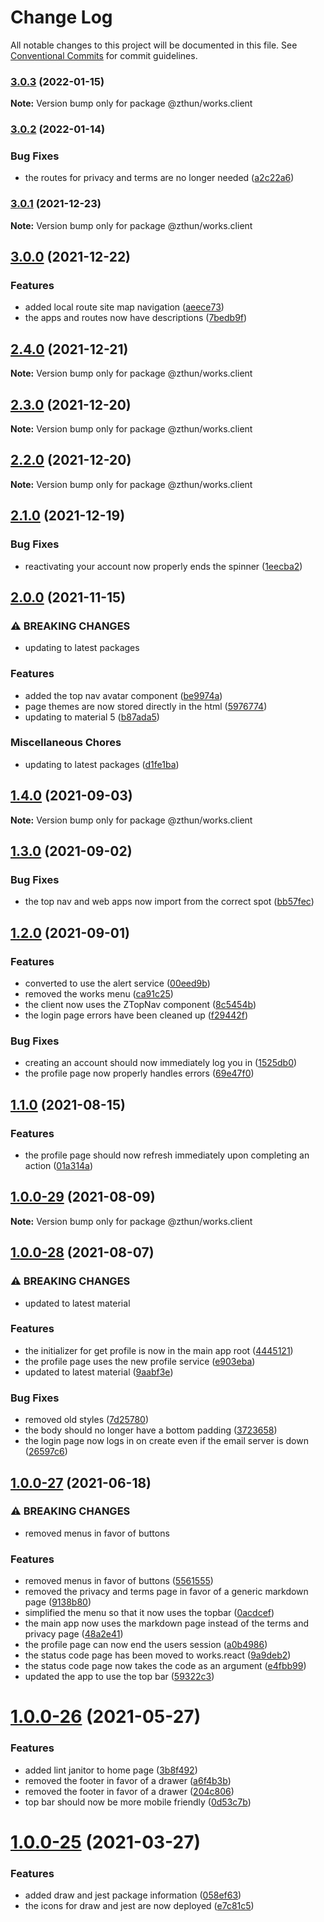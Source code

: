# Change Log

All notable changes to this project will be documented in this file.
See [Conventional Commits](https://conventionalcommits.org) for commit guidelines.

### [3.0.3](https://github.com/zthun/works/compare/v3.0.2...v3.0.3) (2022-01-15)

**Note:** Version bump only for package @zthun/works.client





### [3.0.2](https://github.com/zthun/works/compare/v3.0.1...v3.0.2) (2022-01-14)


### Bug Fixes

* the routes for privacy and terms are no longer needed ([a2c22a6](https://github.com/zthun/works/commit/a2c22a6c6c05ec1eae7d7d334f46666338e9db60))



### [3.0.1](https://github.com/zthun/works/compare/v3.0.0...v3.0.1) (2021-12-23)

**Note:** Version bump only for package @zthun/works.client





## [3.0.0](https://github.com/zthun/works/compare/v2.4.1...v3.0.0) (2021-12-22)


### Features

* added local route site map navigation ([aeece73](https://github.com/zthun/works/commit/aeece73df827bf36025a2674093bbc0bd5060846))
* the apps and routes now have descriptions ([7bedb9f](https://github.com/zthun/works/commit/7bedb9fcbd13a40abb2184821e698d51653194fd))



## [2.4.0](https://github.com/zthun/works/compare/v2.3.0...v2.4.0) (2021-12-21)

**Note:** Version bump only for package @zthun/works.client





## [2.3.0](https://github.com/zthun/works/compare/v2.2.1...v2.3.0) (2021-12-20)

**Note:** Version bump only for package @zthun/works.client





## [2.2.0](https://github.com/zthun/works/compare/v2.1.0...v2.2.0) (2021-12-20)

**Note:** Version bump only for package @zthun/works.client





## [2.1.0](https://github.com/zthun/works/compare/v2.0.0...v2.1.0) (2021-12-19)


### Bug Fixes

* reactivating your account now properly ends the spinner ([1eecba2](https://github.com/zthun/works/commit/1eecba2c004bc996c70914256ba1e412792803b0))



## [2.0.0](https://github.com/zthun/works/compare/v1.4.0...v2.0.0) (2021-11-15)


### ⚠ BREAKING CHANGES

* updating to latest packages

### Features

* added the top nav avatar component ([be9974a](https://github.com/zthun/works/commit/be9974a28b388c873f655a1c1b3c88e4e5b6ac1b))
* page themes are now stored directly in the html ([5976774](https://github.com/zthun/works/commit/59767746de001a6f27c5b4bab274bc850d889c63))
* updating to material 5 ([b87ada5](https://github.com/zthun/works/commit/b87ada528231b3165125064b2ecf1a2bab1c64b3))


### Miscellaneous Chores

* updating to latest packages ([d1fe1ba](https://github.com/zthun/works/commit/d1fe1baf3bd92aa56f46b7d05f1a2d4e330e5e03))



## [1.4.0](https://github.com/zthun/works/compare/v1.3.0...v1.4.0) (2021-09-03)

**Note:** Version bump only for package @zthun/works.client





## [1.3.0](https://github.com/zthun/works/compare/v1.2.0...v1.3.0) (2021-09-02)


### Bug Fixes

* the top nav and web apps now import from the correct spot ([bb57fec](https://github.com/zthun/works/commit/bb57fec9170bd87741b6cdbd2f5da08a04757ac5))



## [1.2.0](https://github.com/zthun/works/compare/v1.1.0...v1.2.0) (2021-09-01)


### Features

* converted to use the alert service ([00eed9b](https://github.com/zthun/works/commit/00eed9b04a2a2af2866d1bff6c294e12d576feaa))
* removed the works menu ([ca91c25](https://github.com/zthun/works/commit/ca91c250ece4e133c71a23d4d1ef39f6d82d3817))
* the client now uses the ZTopNav component ([8c5454b](https://github.com/zthun/works/commit/8c5454bd717628b96dba0101410cd3faf943aec2))
* the login page errors have been cleaned up ([f29442f](https://github.com/zthun/works/commit/f29442fe7ee0c357b833215569d99e014d8de9df))


### Bug Fixes

* creating an account should now immediately log you in ([1525db0](https://github.com/zthun/works/commit/1525db023d969f8479070fadd452ee1fcd1788de))
* the profile page now properly handles errors ([69e47f0](https://github.com/zthun/works/commit/69e47f0a546e5eddc54d7c81c780cdf96c03551b))



## [1.1.0](https://github.com/zthun/works/compare/v1.0.0...v1.1.0) (2021-08-15)


### Features

* the profile page should now refresh immediately upon completing an action ([01a314a](https://github.com/zthun/works/commit/01a314abb217b6bb98441c2c7f06871ae8b4f8b1))



## [1.0.0-29](https://github.com/zthun/works/compare/v1.0.0-28...v1.0.0-29) (2021-08-09)

**Note:** Version bump only for package @zthun/works.client





## [1.0.0-28](https://github.com/zthun/works/compare/v1.0.0-27...v1.0.0-28) (2021-08-07)


### ⚠ BREAKING CHANGES

* updated to latest material

### Features

* the initializer for get profile is now in the main app root ([4445121](https://github.com/zthun/works/commit/4445121328413d981cb669a709fabe427031a548))
* the profile page uses the new profile service ([e903eba](https://github.com/zthun/works/commit/e903eba5a3a2863798433d39f818fd677204e3dd))
* updated to latest material ([9aabf3e](https://github.com/zthun/works/commit/9aabf3ee21ff14c89100f46afc6caba811108c08))


### Bug Fixes

* removed old styles ([7d25780](https://github.com/zthun/works/commit/7d25780c59bc762c6dc9554c717e33bc8072eedb))
* the body should no longer have a bottom padding ([3723658](https://github.com/zthun/works/commit/3723658f81130559e1927998dfe4a861e3372336))
* the login page now logs in on create even if the email server is down ([26597c6](https://github.com/zthun/works/commit/26597c6671038ec627b152e5fc111d8748a0e0c6))



## [1.0.0-27](https://github.com/zthun/works/compare/v1.0.0-26...v1.0.0-27) (2021-06-18)


### ⚠ BREAKING CHANGES

* removed menus in favor of buttons

### Features

* removed menus in favor of buttons ([5561555](https://github.com/zthun/works/commit/55615555514bf51745e00f53fc4bd3ff442ba169))
* removed the privacy and terms page in favor of a generic markdown page ([9138b80](https://github.com/zthun/works/commit/9138b80ae496e0f76124acf3b8415987213777aa))
* simplified the menu so that it now uses the topbar ([0acdcef](https://github.com/zthun/works/commit/0acdcef0b6e714f3d1f962771f6ae22d6f3e368f))
* the main app now uses the markdown page instead of the terms and privacy page ([48a2e41](https://github.com/zthun/works/commit/48a2e41c8936c47a061f1640244db65d0539cb28))
* the profile page can now end the users session ([a0b4986](https://github.com/zthun/works/commit/a0b4986423f0e1498fcc61aeb61ee2a2de776d45))
* the status code page has been moved to works.react ([9a9deb2](https://github.com/zthun/works/commit/9a9deb29cf08b18df0f5e9c6764a1a4de1964ff7))
* the status code page now takes the code as an argument ([e4fbb99](https://github.com/zthun/works/commit/e4fbb99512f2793506f8e4bcd15b37e412940a87))
* updated the app to use the top bar ([59322c3](https://github.com/zthun/works/commit/59322c3074aaaae2738115f8f859a76475fc5c53))



# [1.0.0-26](https://github.com/zthun/works/compare/v1.0.0-25...v1.0.0-26) (2021-05-27)


### Features

* added lint janitor to home page ([3b8f492](https://github.com/zthun/works/commit/3b8f4926aef67b14ba47ebf3549020c33bacf603))
* removed the footer in favor of a drawer ([a6f4b3b](https://github.com/zthun/works/commit/a6f4b3bf2748add82b5de942125c1f39779bdd50))
* removed the footer in favor of a drawer ([204c806](https://github.com/zthun/works/commit/204c806e7727daf623674af922e4acc3d83b7452))
* top bar should now be more mobile friendly ([0d53c7b](https://github.com/zthun/works/commit/0d53c7b15b9995fb66e7935dbe5e2cc716146390))





# [1.0.0-25](https://github.com/zthun/works/compare/v1.0.0-24...v1.0.0-25) (2021-03-27)


### Features

* added draw and jest package information ([058ef63](https://github.com/zthun/works/commit/058ef637d83025a6e25e8f0882b58d9de4becf51))
* the icons for draw and jest are now deployed ([e7c81c5](https://github.com/zthun/works/commit/e7c81c5ebd6955c586f2d770742a3fbe28b9ab5a))
